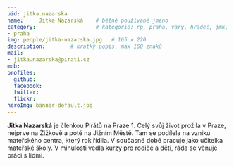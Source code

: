 ```yaml
---
uid: jitka.nazarska
name:     Jitka Nazarská  	# běžně používáné jméno
category:                 	# kategorie: rp, praha, vary, hradec, jmk, senat
- praha
img: people/jitka-nazarska.jpg   # 165 x 220
description:      	# kratký popis, max 160 znaků
mail:
- jitka.nazarska@pirati.cz
mob:
profiles:
  github:       
  facebook:    
  twitter: 		  
  flickr:		  
heroImg: banner-default.jpg  
---
```


**Jitka Nazarská** je členkou Pirátů na Praze 1. Celý svůj život prožila v Praze, nejprve na Žižkově a poté na Jižním Městě. Tam se podílela na vzniku mateřského centra, který rok řídila. V současné době pracuje jako učitelka mateřské školy. V minulosti vedla kurzy pro rodiče a děti, ráda se věnuje práci s lidmi. 
